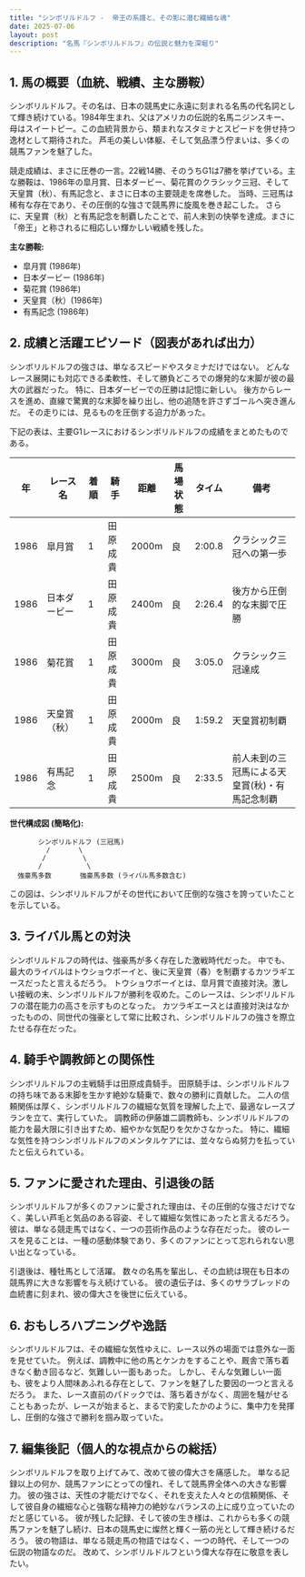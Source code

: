 ```yaml
---
title: "シンボリルドルフ -  帝王の系譜と、その影に潜む繊細な魂"
date: 2025-07-06
layout: post
description: "名馬『シンボリルドルフ』の伝説と魅力を深堀り"
---
```


## 1. 馬の概要（血統、戦績、主な勝鞍）

シンボリルドルフ。その名は、日本の競馬史に永遠に刻まれる名馬の代名詞として輝き続けている。1984年生まれ、父はアメリカの伝説的名馬ニジンスキー、母はスイートピー。この血統背景から、類まれなスタミナとスピードを併せ持つ逸材として期待された。  芦毛の美しい体躯、そして気品漂う佇まいは、多くの競馬ファンを魅了した。

競走成績は、まさに圧巻の一言。22戦14勝、そのうちG1は7勝を挙げている。主な勝鞍は、1986年の皐月賞、日本ダービー、菊花賞のクラシック三冠、そして天皇賞（秋）、有馬記念と、まさに日本の主要競走を席巻した。  当時、三冠馬は稀有な存在であり、その圧倒的な強さで競馬界に旋風を巻き起こした。  さらに、天皇賞（秋）と有馬記念を制覇したことで、前人未到の快挙を達成。まさに「帝王」と称されるに相応しい輝かしい戦績を残した。

**主な勝鞍:**

* 皐月賞 (1986年)
* 日本ダービー (1986年)
* 菊花賞 (1986年)
* 天皇賞（秋）(1986年)
* 有馬記念 (1986年)


## 2. 成績と活躍エピソード（図表があれば出力）

シンボリルドルフの強さは、単なるスピードやスタミナだけではない。  どんなレース展開にも対応できる柔軟性、そして勝負どころでの爆発的な末脚が彼の最大の武器だった。  特に、日本ダービーでの圧勝は記憶に新しい。  後方からレースを進め、直線で驚異的な末脚を繰り出し、他の追随を許さずゴールへ突き進んだ。  その走りには、見るものを圧倒する迫力があった。

下記の表は、主要G1レースにおけるシンボリルドルフの成績をまとめたものである。

| 年 | レース名       | 着順 | 騎手     | 距離 | 馬場状態 | タイム     | 備考                                     |
|---|---------------|-----|---------|-----|---------|----------|------------------------------------------|
| 1986 | 皐月賞         | 1   | 田原成貴 | 2000m| 良       | 2:00.8    | クラシック三冠への第一歩                    |
| 1986 | 日本ダービー     | 1   | 田原成貴 | 2400m| 良       | 2:26.4    | 後方から圧倒的な末脚で圧勝                 |
| 1986 | 菊花賞         | 1   | 田原成貴 | 3000m| 良       | 3:05.0    | クラシック三冠達成                         |
| 1986 | 天皇賞（秋）   | 1   | 田原成貴 | 2000m| 良       | 1:59.2    | 天皇賞初制覇                               |
| 1986 | 有馬記念       | 1   | 田原成貴 | 2500m| 良       | 2:33.5    | 前人未到の三冠馬による天皇賞(秋)・有馬記念制覇 |


**世代構成図 (簡略化):**

```
       シンボリルドルフ (三冠馬)
         /       \
        /         \
       /           \
  強豪馬多数       強豪馬多数 (ライバル馬多数含む)
```

この図は、シンボリルドルフがその世代において圧倒的な強さを誇っていたことを示している。


## 3. ライバル馬との対決

シンボリルドルフの時代は、強豪馬が多く存在した激戦時代だった。  中でも、最大のライバルはトウショウボーイと、後に天皇賞（春）を制覇するカツラギエースだったと言えるだろう。  トウショウボーイとは、皐月賞で直接対決。激しい接戦の末、シンボリルドルフが勝利を収めた。このレースは、シンボリルドルフの潜在能力の高さを示すものとなった。 カツラギエースとは直接対決はなかったものの、同世代の強豪として常に比較され、シンボリルドルフの強さを際立たせる存在だった。


## 4. 騎手や調教師との関係性

シンボリルドルフの主戦騎手は田原成貴騎手。  田原騎手は、シンボリルドルフの持ち味である末脚を生かす絶妙な騎乗で、数々の勝利に貢献した。  二人の信頼関係は厚く、シンボリルドルフの繊細な気質を理解した上で、最適なレースプランを立て、実行していた。  調教師の伊藤雄二調教師も、シンボリルドルフの能力を最大限に引き出すため、細やかな気配りを欠かさなかった。  特に、繊細な気性を持つシンボリルドルフのメンタルケアには、並々ならぬ努力を払っていたと伝えられている。


## 5. ファンに愛された理由、引退後の話

シンボリルドルフが多くのファンに愛された理由は、その圧倒的な強さだけでなく、美しい芦毛と気品のある容姿、そして繊細な気性にあったと言えるだろう。  彼は、単なる競走馬ではなく、一つの芸術作品のような存在だった。  彼のレースを見ることは、一種の感動体験であり、多くのファンにとって忘れられない思い出となっている。

引退後は、種牡馬として活躍。  数々の名馬を輩出し、その血統は現在も日本の競馬界に大きな影響を与え続けている。  彼の遺伝子は、多くのサラブレッドの血統書に刻まれ、彼の偉大さを後世に伝えている。


## 6. おもしろハプニングや逸話

シンボリルドルフは、その繊細な気性ゆえに、レース以外の場面では意外な一面を見せていた。  例えば、調教中に他の馬とケンカをすることや、厩舎で落ち着きなく動き回るなど、気難しい一面もあった。  しかし、そんな気難しい一面も、彼をより人間味あふれる存在として、ファンを魅了した要因の一つと言えるだろう。  また、レース直前のパドックでは、落ち着きがなく、周囲を騒がせることもあったが、レースが始まると、まるで豹変したかのように、集中力を発揮し、圧倒的な強さで勝利を掴み取っていた。


## 7. 編集後記（個人的な視点からの総括）

シンボリルドルフを取り上げてみて、改めて彼の偉大さを痛感した。  単なる記録以上の何か、競馬ファンにとっての憧れ、そして競馬界全体への大きな影響力。  彼の強さは、天性の才能だけでなく、それを支えた人々との信頼関係、そして彼自身の繊細な心と強靭な精神力の絶妙なバランスの上に成り立っていたのだと感じている。  彼が残した記録、そして彼の生き様は、これからも多くの競馬ファンを魅了し続け、日本の競馬史に燦然と輝く一筋の光として輝き続けるだろう。  彼の物語は、単なる競走馬の物語ではなく、一つの時代、そして一つの伝説の物語なのだ。  改めて、シンボリルドルフという偉大な存在に敬意を表したい。
